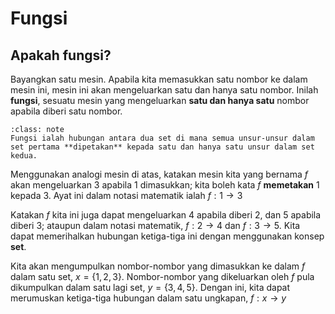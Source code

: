 # Fungsi

## Apakah fungsi?
Bayangkan satu mesin. Apabila kita memasukkan satu nombor ke dalam mesin ini, mesin ini akan mengeluarkan satu dan hanya satu nombor. Inilah **fungsi**, sesuatu mesin yang mengeluarkan **satu dan hanya satu** nombor apabila diberi satu nombor.   

```{admonition} Definisi yang lebih formal
:class: note
Fungsi ialah hubungan antara dua set di mana semua unsur-unsur dalam set pertama **dipetakan** kepada satu dan hanya satu unsur dalam set kedua.
```

Menggunakan analogi mesin di atas, katakan mesin kita yang bernama $f$ akan mengeluarkan $3$ apabila $1$ dimasukkan; kita boleh kata $f$ **memetakan** $1$ kepada $3$. Ayat ini dalam notasi matematik ialah $f:1 \to 3$

Katakan $f$ kita ini juga dapat mengeluarkan $4$ apabila diberi $2$, dan $5$ apabila diberi $3$; ataupun dalam notasi matematik, $f:2 \to 4$ dan $f:3 \to 5$. Kita dapat memerihalkan hubungan ketiga-tiga ini dengan menggunakan konsep **set**. 

Kita akan mengumpulkan nombor-nombor yang dimasukkan ke dalam $f$ dalam satu set, $x = \{1,2,3\}$. Nombor-nombor yang dikeluarkan oleh $f$ pula dikumpulkan dalam satu lagi set, $y = \{3,4,5\}$. Dengan ini, kita dapat merumuskan ketiga-tiga hubungan dalam satu ungkapan, $f:x \to y$

